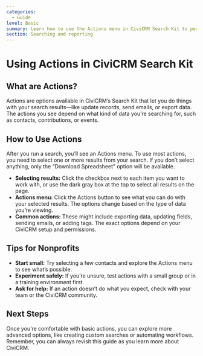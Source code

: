 ```yaml
---
categories:
  - Guide
level: Basic
summary: Learn how to use the Actions menu in CiviCRM Search Kit to perform common tasks with your search results, such as exporting data or updating records.
section: Searching and reporting
---
```


# Using Actions in CiviCRM Search Kit

## What are Actions?

Actions are options available in CiviCRM’s Search Kit that let you do things with your search results—like update records, send emails, or export data. The actions you see depend on what kind of data you’re searching for, such as contacts, contributions, or events.

## How to Use Actions

After you run a search, you’ll see an Actions menu. To use most actions, you need to select one or more results from your search. If you don’t select anything, only the “Download Spreadsheet” option will be available.

- **Selecting results:** Click the checkbox next to each item you want to work with, or use the dark gray box at the top to select all results on the page.
- **Actions menu:** Click the Actions button to see what you can do with your selected results. The options change based on the type of data you’re viewing.
- **Common actions:** These might include exporting data, updating fields, sending emails, or adding tags. The exact options depend on your CiviCRM setup and permissions.

## Tips for Nonprofits

- **Start small:** Try selecting a few contacts and explore the Actions menu to see what’s possible.
- **Experiment safely:** If you’re unsure, test actions with a small group or in a training environment first.
- **Ask for help:** If an action doesn’t do what you expect, check with your team or the CiviCRM community.

## Next Steps

Once you’re comfortable with basic actions, you can explore more advanced options, like creating custom searches or automating workflows. Remember, you can always revisit this guide as you learn more about CiviCRM.

